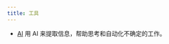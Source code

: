 ```yaml
---
title: 工具
---
```

* [AI](../../../2-society/1-economy/tech/base/ai/readme.md) 用 AI 来提取信息，帮助思考和自动化不确定的工作。